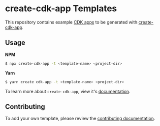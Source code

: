 # create-cdk-app Templates

This repository contains example [CDK apps]() to be generated with [create-cdk-app]().

## Usage

**NPM**

```bash
$ npx create-cdk-app -t <template-name> <project-dir>
```

**Yarn**

```bash
$ yarn create cdk-app -t <template-name> <project-dir>
```

To learn more about `create-cdk-app`, view it's [documentation](https://github.com/cdk-tools/create-cdk-app).

## Contributing

To add your own template, please review the [contributing documentation](/CONTRIBUTING.md).
